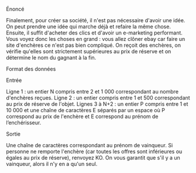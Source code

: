 Énoncé

Finalement, pour créer sa société, il n'est pas nécessaire d'avoir une idée. On peut prendre une idée qui marche déjà et refaire la même chose. Ensuite, il suffit d'acheter des clics et d'avoir un e-marketing performant. Vous voyez donc les choses en grand : vous allez clôner ebay car faire un site d'enchères ce n'est pas bien compliqué. On reçoit des enchères, on vérifie qu'elles sont strictement supérieures au prix de réserve et on détermine le nom du gagnant à la fin.

Format des données

Entrée

Ligne 1 : un entier N compris entre 2 et 1 000 correspondant au nombre d'enchères reçues.
Ligne 2 : un entier compris entre 1 et 500 correspondant au prix de réserve de l'objet.
Lignes 3 à N+2 : un entier P compris entre 1 et 10 000 et une chaîne de caractères E séparés par un espace où P correspond au prix de l'enchère et E correspond au prénom de l’enchérisseur.

Sortie

Une chaîne de caractères correspondant au prénom de vainqueur. Si personne ne remporte l'enchère (car toutes les offres sont inférieures ou égales au prix de réserve), renvoyez KO. On vous garantit que s'il y a un vainqueur, alors il n'y en a qu'un seul.
